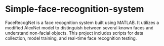 # Simple-face-recognition-system
FaceRecogNet is a face recognition system built using MATLAB. It utilizes a modified AlexNet model to distinguish between several known faces and understand non-facial objects. This project includes scripts for data collection, model training, and real-time face recognition testing.
